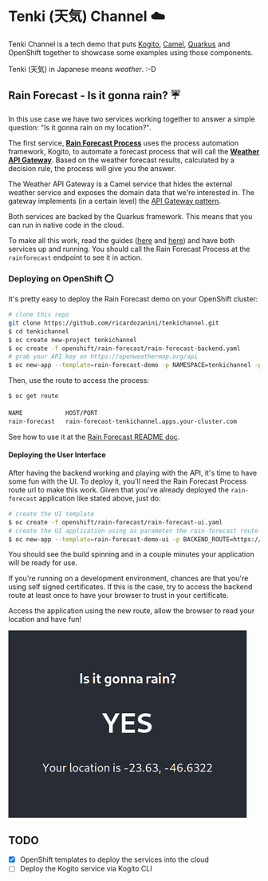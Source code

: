 # Tenki (天気) Channel :cloud:

Tenki Channel is a tech demo that puts [Kogito](https://kogito.kie.org/), [Camel](https://kogito.kie.org/), [Quarkus](https://kogito.kie.org/) and OpenShift together to showcase some examples using those components.

Tenki (天気) in Japanese means _weather_. :-D

## Rain Forecast - Is it gonna rain? :umbrella:

In this use case we have two services working together to answer a simple question: "Is it gonna rain on my location?".

The first service, [**Rain Forecast Process**](rain-forecast-process) uses the process automation framework, Kogito, to automate a forecast process that will call the [**Weather API Gateway**](weather-api-gateway). Based on the weather forecast results, calculated by a decision rule, the process will give you the answer.

The Weather API Gateway is a Camel service that hides the external weather service and exposes the domain data that we're interested in. The gateway implements (in a certain level) the [API Gateway pattern](https://microservices.io/patterns/apigateway.html).

Both services are backed by the Quarkus framework. This means that you can run in native code in the cloud.

To make all this work, read the guides ([here](rain-forecast-process) and [here](weather-api-gateway)) and have both services up and running. You should call the Rain Forecast Process at the `rainforecast` endpoint to see it in action.

### Deploying on OpenShift ⭕️

It's pretty easy to deploy the Rain Forecast demo on your OpenShift cluster:

```bash
# clone this repo
git clone https://github.com/ricardozanini/tenkichannel.git
$ cd tenkichannel
$ oc create new-project tenkichannel
$ oc create -f openshift/rain-forecast/rain-forecast-backend.yaml
# grab your API key on https://openweathermap.org/api
$ oc new-app --template=rain-forecast-demo -p NAMESPACE=tenkichannel -p OPENWEATHER_API_KEY=<your-api-key>
```

Then, use the route to access the process:

```bash
$ oc get route

NAME            HOST/PORT                                                           PATH   SERVICES        PORT       TERMINATION   WILDCARD
rain-forecast   rain-forecast-tenkichannel.apps.your-cluster.com                           rain-forecast   8080-tcp    edge         None
```

See how to use it at the [Rain Forecast README doc](rain-forecast-process/README.md).

#### Deploying the User Interface

After having the backend working and playing with the API, it's time to have some fun with the UI. To deploy it, you'll need the Rain Forecast Process route url to make this work. Given that you've already deployed the `rain-forecast` application like stated above, just do:

```bash
# create the UI template
$ oc create -f openshift/rain-forecast/rain-forecast-ui.yaml
# create the UI application using as parameter the rain-forecast route that were generated in the above section
$ oc new-app --template=rain-forecast-demo-ui -p BACKEND_ROUTE=https://rain-forecast-tenkichannel.apps.your-cluster.com
```

You should see the build spinning and in a couple minutes your application will be ready for use.

If you're running on a development environment, chances are that you're using self signed certificates. If this is the case, try to access the backend route at least once to have your browser to trust in your certificate.

Access the application using the new route, allow the browser to read your location and have fun!

![](docs/img/rain-forecast-ui-ss.png)

## TODO

* [x] OpenShift templates to deploy the services into the cloud
* [ ] Deploy the Kogito service via Kogito CLI
